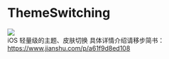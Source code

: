 # ThemeSwitching
![](https://upload-images.jianshu.io/upload_images/4034023-4ee2c3ad9db5b6b3.GIF?imageMogr2/auto-orient/strip) <br>
iOS 轻量级的主题、皮肤切换
具体详情介绍请移步简书：https://www.jianshu.com/p/a61f9d8ed108
